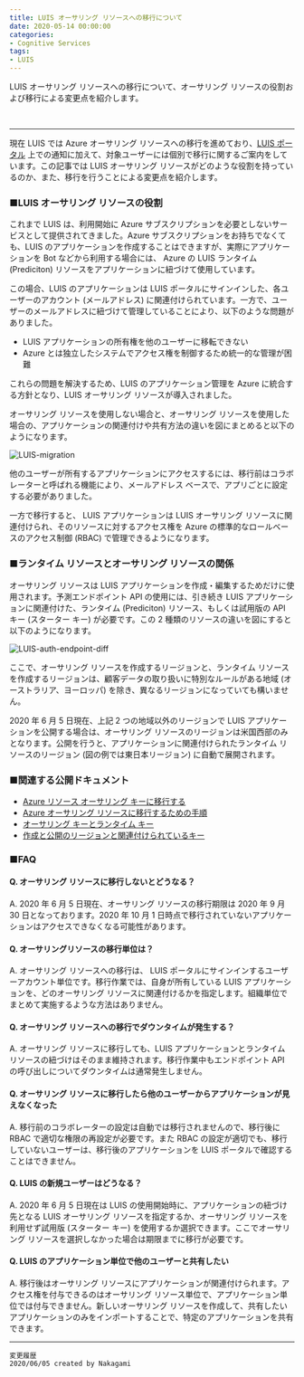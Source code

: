 ```yaml
---
title: LUIS オーサリング リソースへの移行について
date: 2020-05-14 00:00:00
categories:
- Cognitive Services
tags:
- LUIS
---
```

LUIS オーサリング リソースへの移行について、オーサリング リソースの役割および移行による変更点を紹介します。
<!-- more -->
<br>

***
現在 LUIS では Azure オーサリング リソースへの移行を進めており、[LUIS ポータル](https://www.luis.ai) 上での通知に加えて、対象ユーザーには個別で移行に関するご案内をしています。この記事では LUIS オーサリング リソースがどのような役割を持っているのか、また、移行を行うことによる変更点を紹介します。

### ■LUIS オーサリング リソースの役割

これまで LUIS は、利用開始に Azure サブスクリプションを必要としないサービスとして提供されてきました。Azure サブスクリプションをお持ちでなくても、LUIS のアプリケーションを作成することはできますが、実際にアプリケーションを Bot などから利用する場合には、 Azure の LUIS ランタイム (Prediciton) リソースをアプリケーションに紐づけて使用しています。

この場合、LUIS のアプリケーションは LUIS ポータルにサインインした、各ユーザーのアカウント (メールアドレス) に関連付けられています。一方で、ユーザーのメールアドレスに紐づけて管理していることにより、以下のような問題がありました。

- LUIS アプリケーションの所有権を他のユーザーに移転できない
- Azure とは独立したシステムでアクセス権を制御するため統一的な管理が困難

これらの問題を解決するため、LUIS のアプリケーション管理を Azure に統合する方針となり、LUIS オーサリング リソースが導入されました。

オーサリング リソースを使用しない場合と、オーサリング リソースを使用した場合の、アプリケーションの関連付けや共有方法の違いを図にまとめると以下のようになります。

![LUIS-migration](https://jpaiblog.github.io/images/LUIS-authoring-resource/LUIS-migration.png)

他のユーザーが所有するアプリケーションにアクセスするには、移行前はコラボレーターと呼ばれる機能により、メールアドレス ベースで、アプリごとに設定する必要がありました。

一方で移行すると、 LUIS アプリケーションは LUIS オーサリング リソースに関連付けられ、そのリソースに対するアクセス権を Azure の標準的なロールベースのアクセス制御 (RBAC) で管理できるようになります。

### ■ランタイム リソースとオーサリング リソースの関係

オーサリング リソースは LUIS アプリケーションを作成・編集するためだけに使用されます。予測エンドポイント API の使用には、引き続き LUIS アプリケーションに関連付けた、ランタイム (Prediciton) リソース、もしくは試用版の API キー (スターター キー) が必要です。この 2 種類のリソースの違いを図にすると以下のようになります。

![LUIS-auth-endpoint-diff](https://jpaiblog.github.io/images/LUIS-authoring-resource/LUIS-auth-endpoint-diff.png)

ここで、オーサリング リソースを作成するリージョンと、ランタイム リソースを作成するリージョンは、顧客データの取り扱いに特別なルールがある地域 (オーストラリア、ヨーロッパ) を除き、異なるリージョンになっていても構いません。

2020 年 6 月 5 日現在、上記 2 つの地域以外のリージョンで LUIS アプリケーションを公開する場合は、オーサリング リソースのリージョンは米国西部のみとなります。公開を行うと、アプリケーションに関連付けられたランタイム リソースのリージョン (図の例では東日本リージョン) に自動で展開されます。

### ■関連する公開ドキュメント

- [Azure リソース オーサリング キーに移行する](https://docs.microsoft.com/ja-jp/azure/cognitive-services/luis/luis-migration-authoring)
- [Azure オーサリング リソースに移行するための手順](https://docs.microsoft.com/ja-jp/azure/cognitive-services/luis/luis-migration-authoring-steps)
- [オーサリング キーとランタイム キー](https://docs.microsoft.com/ja-jp/azure/cognitive-services/luis/luis-concept-keys)
- [作成と公開のリージョンと関連付けられているキー](https://docs.microsoft.com/ja-jp/azure/cognitive-services/luis/luis-reference-regions#publishing-regions)


### ■FAQ

#### Q. オーサリング リソースに移行しないとどうなる？
A. 2020 年 6 月 5 日現在、オーサリング リソースの移行期限は 2020 年 9 月 30 日となっております。2020 年 10 月 1 日時点で移行されていないアプリケーションはアクセスできなくなる可能性があります。

#### Q. オーサリングリソースの移行単位は？
A. オーサリング リソースへの移行は、 LUIS ポータルにサインインするユーザーアカウント単位です。移行作業では、自身が所有している LUIS アプリケーションを、どのオーサリング リソースに関連付けるかを指定します。組織単位でまとめて実施するような方法はありません。

#### Q. オーサリング リソースへの移行でダウンタイムが発生する？
A. オーサリング リソースに移行しても、LUIS アプリケーションとランタイム リソースの紐づけはそのまま維持されます。移行作業中もエンドポイント API の呼び出しについてダウンタイムは通常発生しません。

#### Q. オーサリング リソースに移行したら他のユーザーからアプリケーションが見えなくなった
A. 移行前のコラボレーターの設定は自動では移行されませんので、移行後に RBAC で適切な権限の再設定が必要です。また RBAC の設定が適切でも、移行していないユーザーは、移行後のアプリケーションを LUIS ポータルで確認することはできません。

#### Q. LUIS の新規ユーザーはどうなる？
A. 2020 年 6 月 5 日現在は LUIS の使用開始時に、アプリケーションの紐づけ先となる LUIS オーサリング リソースを指定するか、オーサリング リソースを利用せず試用版 (スターター キー) を使用するか選択できます。ここでオーサリング リソースを選択しなかった場合は期限までに移行が必要です。

#### Q. LUIS のアプリケーション単位で他のユーザーと共有したい
A. 移行後はオーサリング リソースにアプリケーションが関連付けられます。アクセス権を付与できるのはオーサリング リソース単位で、アプリケーション単位では付与できません。新しいオーサリング リソースを作成して、共有したいアプリケーションのみをインポートすることで、特定のアプリケーションを共有できます。

***
`変更履歴`    
`2020/06/05 created by Nakagami`  